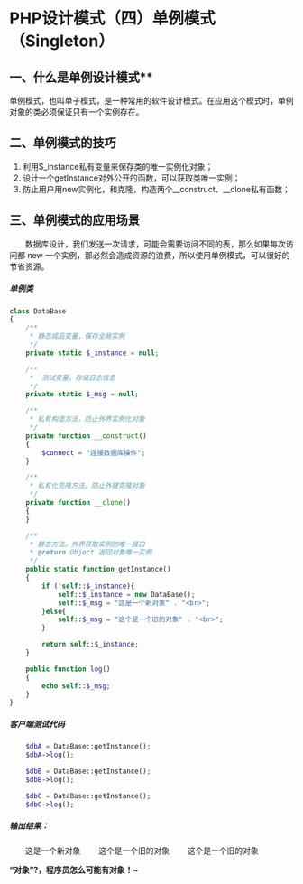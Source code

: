 # PHP设计模式（四）单例模式（Singleton）



## 一、什么是单例设计模式**

单例模式，也叫单子模式，是一种常用的软件设计模式。在应用这个模式时，单例对象的类必须保证只有一个实例存在。



## **二、单例模式的技巧**

1. 利用$_instance私有变量来保存类的唯一实例化对象；
2. 设计一个getInstance对外公开的函数，可以获取类唯一实例；
3. 防止用户用new实例化，和克隆，构造两个__construct、__clone私有函数；



## **三、单例模式的应用场景**

　　数据库设计，我们发送一次请求，可能会需要访问不同的表，那么如果每次访问都 new 一个实例，那必然会造成资源的浪费，所以使用单例模式，可以很好的节省资源。

##### 单例类

```php
class DataBase
{
    /**
     * 静态成品变量，保存全局实例
     */
    private static $_instance = null;

    /**
     *  测试变量，存储日志信息
     */
    private static $_msg = null;

    /**
     * 私有构造方法，防止外界实例化对象
     */
    private function __construct()
    {
        $connect = "连接数据库操作";
    }

    /**
     * 私有化克隆方法，防止外键克隆对象
     */
    private function __clone()
    {
    }

    /**
     * 静态方法，外界获取实例的唯一接口
     * @return Object 返回对象唯一实例
     */
    public static function getInstance()
    {
        if (!self::$_instance){
            self::$_instance = new DataBase();
            self::$_msg = "这是一个新对象" . "<br>";
        }else{
            self::$_msg = "这个是一个旧的对象" . "<br>";
        }

        return self::$_instance;
    }

    public function log()
    {
        echo self::$_msg;
    }
}
```

##### 客户端测试代码

```php
    $dbA = DataBase::getInstance();
    $dbA->log();

    $dbB = DataBase::getInstance();
    $dbB->log();

    $dbC = DataBase::getInstance();
    $dbC->log();
```

##### 输出结果：

　　这是一个新对象
　　这个是一个旧的对象
　　这个是一个旧的对象

 

 **“对象”?，程序员怎么可能有对象！~**